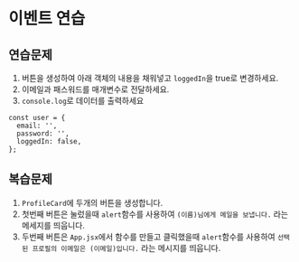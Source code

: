 # 이벤트 연습

## 연습문제

1. 버튼을 생성하여 아래 객체의 내용을 채워넣고 `loggedIn`을 true로 변경하세요.
2. 이메일과 패스워드를 매개변수로 전달하세요.
3. `console.log`로 데이터를 출력하세요

```
const user = {
  email: '',
  password: '',
  loggedIn: false,
};
```

## 복습문제

1. `ProfileCard`에 두개의 버튼을 생성합니다.
2. 첫번째 버튼은 눌렀을때 `alert`함수를 사용하여 `(이름)님에게 메일을 보냅니다.` 라는 메세지를 띄웁니다.
3. 두번째 버튼은 `App.jsx`에서 함수를 만들고 클릭했을때 `alert`함수를 사용하여 `선택된 프로필의 이메일은 (이메일)입니다.` 라는 메시지를 띄웁니다.
